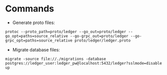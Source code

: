 # Commands

- Generate proto files:

```shell
protoc --proto_path=proto/ledger --go_out=proto/ledger --go_opt=paths=source_relative --go-grpc_out=proto/ledger --go-grpc_opt=paths=source_relative proto/ledger/ledger.proto
```

- Migrate database files:

```shell
migrate -source file://./migrations -database postgres://ledger_user:ledger_pw@localhost:5432/ledger?sslmode=disable up
```
